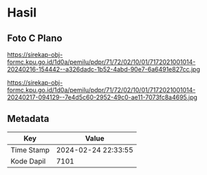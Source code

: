 # Hasil

## Foto C Plano

https://sirekap-obj-formc.kpu.go.id/1d0a/pemilu/pdpr/71/72/02/10/01/7172021001014-20240216-154442--a326dadc-1b52-4abd-90e7-6a6491e827cc.jpg

https://sirekap-obj-formc.kpu.go.id/1d0a/pemilu/pdpr/71/72/02/10/01/7172021001014-20240217-094129--7e4d5c60-2952-49c0-ae11-7073fc8a4695.jpg


## Metadata

| Key        | Value               |
| ---------- | ------------------- |
| Time Stamp | 2024-02-24 22:33:55 |
| Kode Dapil | 7101                |



